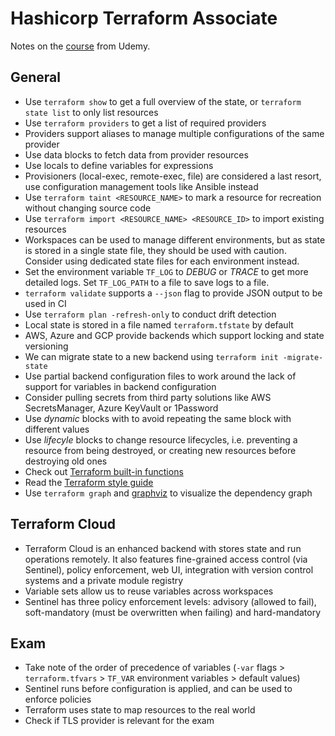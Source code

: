 # Hashicorp Terraform Associate

Notes on the [course][1] from Udemy.

## General

- Use `terraform show` to get a full overview of the state, or `terraform state list` to only list resources
- Use `terraform providers` to get a list of required providers
- Providers support aliases to manage multiple configurations of the same provider
- Use data blocks to fetch data from provider resources
- Use locals to define variables for expressions
- Provisioners (local-exec, remote-exec, file) are considered a last resort, use configuration management tools like Ansible instead
- Use `terraform taint <RESOURCE_NAME>` to mark a resource for recreation without changing source code
- Use `terraform import <RESOURCE_NAME> <RESOURCE_ID>` to import existing resources
- Workspaces can be used to manage different environments, but as state is stored in a single state file, they should be used with caution. Consider using dedicated state files for each environment instead. 
- Set the environment variable `TF_LOG` to *DEBUG* or *TRACE* to get more detailed logs. Set `TF_LOG_PATH` to a file to save logs to a file.
- `terraform validate` supports a `--json` flag to provide JSON output to be used in CI
- Use `terraform plan -refresh-only` to conduct drift detection
- Local state is stored in a file named `terraform.tfstate` by default
- AWS, Azure and GCP provide backends which support locking and state versioning
- We can migrate state to a new backend using `terraform init -migrate-state`
- Use partial backend configuration files to work around the lack of support for variables in backend configuration
- Consider pulling secrets from third party solutions like AWS SecretsManager, Azure KeyVault or 1Password
- Use *dynamic* blocks with to avoid repeating the same block with different values
- Use *lifecyle* blocks to change resource lifecycles, i.e. preventing a resource from being destroyed, or creating new resources before destroying old ones
- Check out [Terraform built-in functions][2]
- Read the [Terraform style guide][3]
- Use `terraform graph` and [graphviz][4] to visualize the dependency graph

## Terraform Cloud

- Terraform Cloud is an enhanced backend with stores state and run operations remotely. It also features fine-grained access control (via Sentinel), policy enforcement, web UI, integration with version control systems and a private module registry
- Variable sets allow us to reuse variables across workspaces
- Sentinel has three policy enforcement levels: advisory (allowed to fail), soft-mandatory (must be overwritten when failing) and hard-mandatory

## Exam

- Take note of the order of precedence of variables (`-var` flags > `terraform.tfvars` > `TF_VAR` environment variables > default values)
- Sentinel runs before configuration is applied, and can be used to enforce policies
- Terraform uses state to map resources to the real world
- Check if TLS provider is relevant for the exam


[1]: https://www.udemy.com/course/terraform-hands-on-labs
[2]: https://developer.hashicorp.com/terraform/language/functions
[3]: https://developer.hashicorp.com/terraform/language/style
[4]: https://graphviz.org
